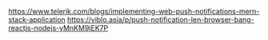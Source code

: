 https://www.telerik.com/blogs/implementing-web-push-notifications-mern-stack-application
https://viblo.asia/p/push-notification-len-browser-bang-reactjs-nodejs-yMnKM9jEK7P
